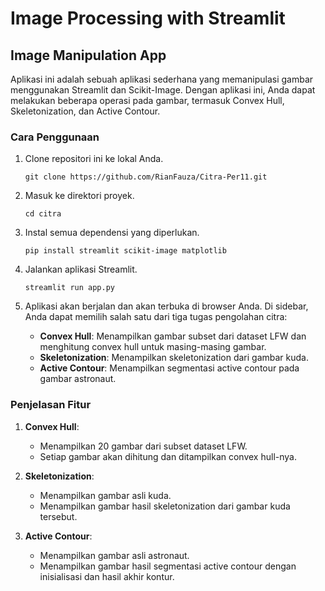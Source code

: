 # Image Processing with Streamlit

## Image Manipulation App

Aplikasi ini adalah sebuah aplikasi sederhana yang memanipulasi gambar menggunakan Streamlit dan Scikit-Image. Dengan aplikasi ini, Anda dapat melakukan beberapa operasi pada gambar, termasuk Convex Hull, Skeletonization, dan Active Contour.

### Cara Penggunaan

1. Clone repositori ini ke lokal Anda.
   ```shell
   git clone https://github.com/RianFauza/Citra-Per11.git
   ```

2. Masuk ke direktori proyek.
   ```shell
   cd citra
   ```

3. Instal semua dependensi yang diperlukan.
   ```shell
   pip install streamlit scikit-image matplotlib
   ```

4. Jalankan aplikasi Streamlit.
   ```shell
   streamlit run app.py
   ```

5. Aplikasi akan berjalan dan akan terbuka di browser Anda. Di sidebar, Anda dapat memilih salah satu dari tiga tugas pengolahan citra:
   - **Convex Hull**: Menampilkan gambar subset dari dataset LFW dan menghitung convex hull untuk masing-masing gambar.
   - **Skeletonization**: Menampilkan skeletonization dari gambar kuda.
   - **Active Contour**: Menampilkan segmentasi active contour pada gambar astronaut.

### Penjelasan Fitur

1. **Convex Hull**: 
   - Menampilkan 20 gambar dari subset dataset LFW.
   - Setiap gambar akan dihitung dan ditampilkan convex hull-nya.

2. **Skeletonization**:
   - Menampilkan gambar asli kuda.
   - Menampilkan gambar hasil skeletonization dari gambar kuda tersebut.

3. **Active Contour**:
   - Menampilkan gambar asli astronaut.
   - Menampilkan gambar hasil segmentasi active contour dengan inisialisasi dan hasil akhir kontur.

